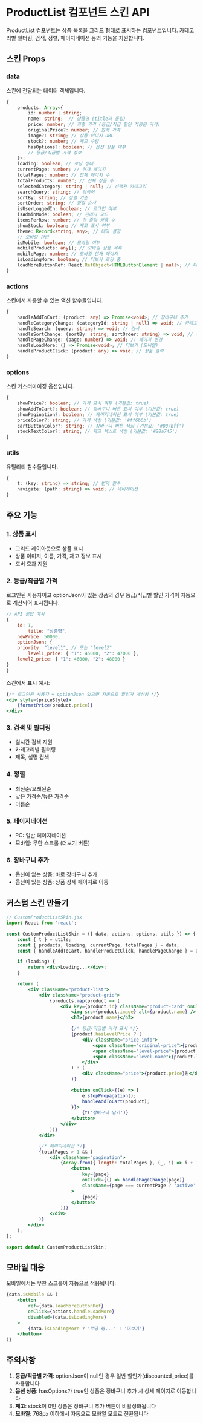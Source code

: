 # ProductList 컴포넌트 스킨 API

ProductList 컴포넌트는 상품 목록을 그리드 형태로 표시하는 컴포넌트입니다. 카테고리별 필터링, 검색, 정렬, 페이지네이션 등의 기능을 지원합니다.

## 스킨 Props

### data

스킨에 전달되는 데이터 객체입니다.

```typescript
{
    products: Array<{
        id: number | string;
        name: string;  // 상품명 (title과 동일)
        price: number; // 최종 가격 (등급/직급 할인 적용된 가격)
        originalPrice?: number; // 원래 가격
        image?: string; // 상품 이미지 URL
        stock?: number; // 재고 수량
        hasOptions?: boolean; // 옵션 상품 여부
        // 등급/직급별 가격 정보
    }>;
    loading: boolean; // 로딩 상태
    currentPage: number; // 현재 페이지
    totalPages: number; // 전체 페이지 수
    totalProducts: number; // 전체 상품 수
    selectedCategory: string | null; // 선택된 카테고리
    searchQuery: string; // 검색어
    sortBy: string; // 정렬 기준
    sortOrder: string; // 정렬 순서
    isUserLoggedIn: boolean; // 로그인 여부
    isAdminMode: boolean; // 관리자 모드
    itemsPerRow: number; // 한 줄당 상품 수
    showStock: boolean; // 재고 표시 여부
    theme: Record<string, any>; // 테마 설정
    // 모바일 관련
    isMobile: boolean; // 모바일 여부
    mobileProducts: any[]; // 모바일 상품 목록
    mobilePage: number; // 모바일 현재 페이지
    isLoadingMore: boolean; // 더보기 로딩 중
    loadMoreButtonRef: React.RefObject<HTMLButtonElement | null>; // 더보기 버튼 ref
}
```

### actions

스킨에서 사용할 수 있는 액션 함수들입니다.

```typescript
{
    handleAddToCart: (product: any) => Promise<void>; // 장바구니 추가
    handleCategoryChange: (categoryId: string | null) => void; // 카테고리 변경
    handleSearch: (query: string) => void; // 검색
    handleSortChange: (sortBy: string, sortOrder: string) => void; // 정렬 변경
    handlePageChange: (page: number) => void; // 페이지 변경
    handleLoadMore: () => Promise<void>; // 더보기 (모바일)
    handleProductClick: (product: any) => void; // 상품 클릭
}
```

### options

스킨 커스터마이징 옵션입니다.

```typescript
{
    showPrice?: boolean; // 가격 표시 여부 (기본값: true)
    showAddToCart?: boolean; // 장바구니 버튼 표시 여부 (기본값: true)
    showPagination?: boolean; // 페이지네이션 표시 여부 (기본값: true)
    priceColor?: string; // 가격 색상 (기본값: '#ff6b6b')
    cartButtonColor?: string; // 장바구니 버튼 색상 (기본값: '#007bff')
    stockTextColor?: string; // 재고 텍스트 색상 (기본값: '#28a745')
}
```

### utils

유틸리티 함수들입니다.

```typescript
{
    t: (key: string) => string; // 번역 함수
    navigate: (path: string) => void; // 네비게이션
}
```

## 주요 기능

### 1. 상품 표시

- 그리드 레이아웃으로 상품 표시
- 상품 이미지, 이름, 가격, 재고 정보 표시
- 호버 효과 지원

### 2. 등급/직급별 가격

로그인된 사용자이고 optionJson이 있는 상품의 경우 등급/직급별 할인 가격이 자동으로 계산되어 표시됩니다.

```javascript
// API 응답 예시
{
    id: 1,
        title: "상품명",
    newPrice: 50000,
    optionJson: {
    priority: "level1", // 또는 "level2"
        level1_price: { "1": 45000, "2": 47000 },
    level2_price: { "1": 46000, "2": 48000 }
}
}
```

스킨에서 표시 예시:
```jsx
{/* 로그인된 사용자 + optionJson 있으면 자동으로 할인가 계산됨 */}
<div style={priceStyle}>
    {formatPrice(product.price)}
</div>
```

### 3. 검색 및 필터링

- 실시간 검색 지원
- 카테고리별 필터링
- 제목, 설명 검색

### 4. 정렬

- 최신순/오래된순
- 낮은 가격순/높은 가격순
- 이름순

### 5. 페이지네이션

- PC: 일반 페이지네이션
- 모바일: 무한 스크롤 (더보기 버튼)

### 6. 장바구니 추가

- 옵션이 없는 상품: 바로 장바구니 추가
- 옵션이 있는 상품: 상품 상세 페이지로 이동

## 커스텀 스킨 만들기

```jsx
// CustomProductListSkin.jsx
import React from 'react';

const CustomProductListSkin = ({ data, actions, options, utils }) => {
    const { t } = utils;
    const { products, loading, currentPage, totalPages } = data;
    const { handleAddToCart, handleProductClick, handlePageChange } = actions;

    if (loading) {
        return <div>Loading...</div>;
    }

    return (
        <div className="product-list">
            <div className="product-grid">
                {products.map(product => (
                    <div key={product.id} className="product-card" onClick={() => handleProductClick(product)}>
                        <img src={product.image} alt={product.name} />
                        <h3>{product.name}</h3>

                        {/* 등급/직급별 가격 표시 */}
                        {product.hasLevelPrice ? (
                            <div className="price-info">
                                <span className="original-price">{product.originalPrice}원</span>
                                <span className="level-price">{product.price}원</span>
                                <span className="level-name">{product.levelName}</span>
                            </div>
                        ) : (
                            <div className="price">{product.price}원</div>
                        )}

                        <button onClick={(e) => {
                            e.stopPropagation();
                            handleAddToCart(product);
                        }}>
                            {t('장바구니 담기')}
                        </button>
                    </div>
                ))}
            </div>

            {/* 페이지네이션 */}
            {totalPages > 1 && (
                <div className="pagination">
                    {Array.from({ length: totalPages }, (_, i) => i + 1).map(page => (
                        <button
                            key={page}
                            onClick={() => handlePageChange(page)}
                            className={page === currentPage ? 'active' : ''}
                        >
                            {page}
                        </button>
                    ))}
                </div>
            )}
        </div>
    );
};

export default CustomProductListSkin;
```

## 모바일 대응

모바일에서는 무한 스크롤이 자동으로 적용됩니다:

```jsx
{data.isMobile && (
    <button
        ref={data.loadMoreButtonRef}
        onClick={actions.handleLoadMore}
        disabled={data.isLoadingMore}
    >
        {data.isLoadingMore ? '로딩 중...' : '더보기'}
    </button>
)}
```

## 주의사항

1. **등급/직급별 가격**: optionJson이 null인 경우 일반 할인가(discounted_price)를 사용합니다
2. **옵션 상품**: hasOptions가 true인 상품은 장바구니 추가 시 상세 페이지로 이동합니다
3. **재고**: stock이 0인 상품은 장바구니 추가 버튼이 비활성화됩니다
4. **모바일**: 768px 이하에서 자동으로 모바일 모드로 전환됩니다